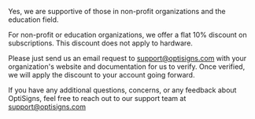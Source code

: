 <p>Yes, we are supportive of those in non-profit organizations and the education field.</p>
<p>For non-profit or education organizations, we offer a flat 10% discount on subscriptions. This discount does not apply to hardware.</p>
<p>Please just send us an email request to <a href="mailto:support@optisigns.com">support@optisigns.com</a> with your organization's website and documentation for us to verify. Once verified, we will apply the discount to your account going forward.</p>
<p>If you have any additional questions, concerns, or any feedback about OptiSigns, feel free to reach out to our support team at <a href="mailto:support@optisigns.com" target="_self" rel="undefined">support@optisigns.com</a></p>
